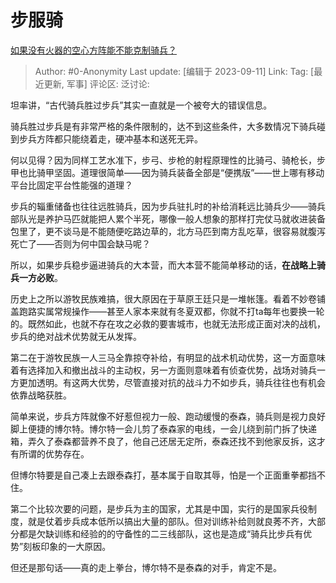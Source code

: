 # 步服骑
[如果没有火器的空心方阵能不能克制骑兵？](https://www.zhihu.com/question/25420331/answer/3205706562)

> Author: #0-Anonymity
> Last update: [编辑于 2023-09-11]
> Link:
> Tag: [最近更新, 军事]
> 评论区:
> 泛讨论:

坦率讲，“古代骑兵胜过步兵”其实一直就是一个被夸大的错误信息。

骑兵胜过步兵是有非常严格的条件限制的，达不到这些条件，大多数情况下骑兵碰到步兵方阵都只能绕着走，硬冲基本和送死无异。

何以见得？因为同样工艺水准下，步弓、步枪的射程原理性的比骑弓、骑枪长，步甲也比骑甲坚固。道理很简单——因为骑兵装备全部是“便携版”——世上哪有移动平台比固定平台性能强的道理？

步兵的辎重储备也往往远胜骑兵，因为步兵驻扎时的补给消耗远比骑兵少——骑兵部队光是养护马匹就能把人累个半死，哪像一般人想象的那样打完仗马就收进装备包里了，更不谈马是不能随便吃路边草的，北方马匹到南方乱吃草，很容易就腹泻死亡了——否则为何中国会缺马呢？

所以，如果步兵稳步逼进骑兵的大本营，而大本营不能简单移动的话，**在战略上骑兵一方必败**。

历史上之所以游牧民族难搞，很大原因在于草原王廷只是一堆帐篷。看着不妙卷铺盖跑路实属常规操作——甚至人家本来就有冬夏双都，你就不打ta每年也要换一轮的。既然如此，也就不存在攻之必救的要害城市，也就无法形成正面对决的战机，步兵的绝对战术优势就无从发挥。

第二在于游牧民族一人三马全靠掠夺补给，有明显的战术机动优势，这一方面意味着有选择加入和撤出战斗的主动权，另一方面则意味着有侦查优势，战场对骑兵一方更加透明。有这两大优势，尽管直接对抗的战斗力不如步兵，骑兵往往也有机会依靠战略获胜。

简单来说，步兵方阵就像不好惹但视力一般、跑动缓慢的泰森，骑兵则是视力良好脚上便捷的博尔特。博尔特一会儿剪了泰森家的电线，一会儿绕到前门拆了快递箱，弄久了泰森都营养不良了，他自己还居无定所，泰森还找不到他家反拆，这才有所谓的优势存在。

但博尔特要是自己凑上去跟泰森打，基本属于自取其辱，怕是一个正面重拳都挡不住。

第二个比较次要的问题，是步兵为主的国家，尤其是中国，实行的是国家兵役制度，就是仗着步兵成本低所以搞出大量的部队。但对训练补给则就良莠不齐，大部分都是欠缺训练和经验的的守备性的二三线部队，这也是造成“骑兵比步兵有优势”刻板印象的一大原因。

但还是那句话——真的走上拳台，博尔特不是泰森的对手，肯定不是。